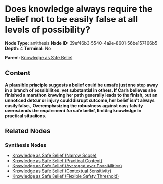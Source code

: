 # Does knowledge always require the belief not to be easily false at all levels of possibility?

**Node Type:** antithesis
**Node ID:** 39ef46b3-5540-4a9e-8601-56be157466b5
**Depth:** 4
**Terminal:** No

**Parent:** [Knowledge as Safe Belief](knowledge-as-safe-belief-synthesis-d67bc335-3ba1-4bc1-b406-c63cbe6ec841.md)

## Content

**A plausible principle suggests a belief could be unsafe just one step away in a branch of possibilities, yet substantial in others. If Carla believes she finished a marathon knowing her path generally leads to the finish, but an unnoticed detour or injury could disrupt outcome, her belief isn’t always easily false.**, **Overemphasizing the robustness against easy falsity overextends the requirement for safe belief, limiting knowledge in practical situations.**

## Related Nodes

### Synthesis Nodes

- [Knowledge as Safe Belief (Narrow Scope)](knowledge-as-safe-belief-narrow-scope-synthesis-96385307-99a5-49d9-a74e-bae4e2d11dc6.md)
- [Knowledge as Safe Belief (Practical Context)](knowledge-as-safe-belief-practical-context-synthesis-20741006-6d90-406d-b379-65c298d01c8b.md)
- [Knowledge as Safe Belief (Averaged over Possibilities)](knowledge-as-safe-belief-averaged-over-possibilities-synthesis-af8a1130-546b-4d8c-ab7c-8928280612a5.md)
- [Knowledge as Safe Belief (Contextual Sensitivity)](knowledge-as-safe-belief-contextual-sensitivity-synthesis-e6d895be-2571-4c66-828b-62c277c0ac24.md)
- [Knowledge as Safe Belief (Flexible Safety Threshold)](knowledge-as-safe-belief-flexible-safety-threshold-synthesis-7c4a40a3-3261-4977-ba0e-c56c5d89b812.md)

